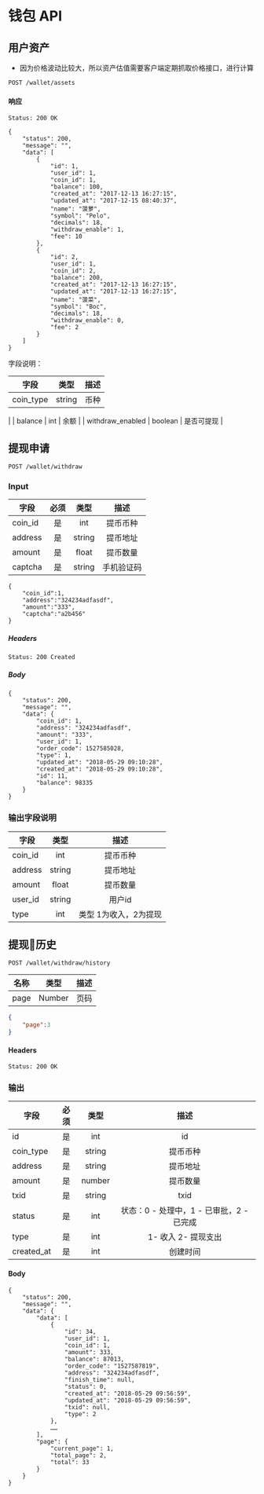 # 钱包 API

 

## 用户资产

- 因为价格波动比较大，所以资产估值需要客户端定期抓取价格接口，进行计算

 
```
POST /wallet/assets
```

#### 响应

```
Status: 200 OK
```

```json5
{
    "status": 200,
    "message": "",
    "data": [
        {
            "id": 1,
            "user_id": 1,
            "coin_id": 1,
            "balance": 100,
            "created_at": "2017-12-13 16:27:15",
            "updated_at": "2017-12-15 08:40:37",
            "name": "菠萝",
            "symbol": "Pelo",
            "decimals": 18,
            "withdraw_enable": 1,
            "fee": 10
        },
        {
            "id": 2,
            "user_id": 1,
            "coin_id": 2,
            "balance": 200,
            "created_at": "2017-12-13 16:27:15",
            "updated_at": "2017-12-13 16:27:15",
            "name": "菠菜",
            "symbol": "Boc",
            "decimals": 18,
            "withdraw_enable": 0,
            "fee": 2
        }
    ]
}
```
字段说明：

| 字段  | 类型 | 描述 |
|----|:----:|:----:|
| coin_type |  string | 币种  |
| 
| balance | int | 余额 |
| withdraw_enabled | boolean | 是否可提现 |
 
 

## 提现申请

```
POST /wallet/withdraw
```

### Input 

| 字段 | 必须 | 类型 | 描述 |
|----|:----:|:----:|:----:|
| coin_id | 是 | int | 提币币种 | 
| address | 是 | string | 提币地址 | 
| amount | 是 | float | 提币数量 | 
| captcha | 是 | string | 手机验证码 | 
 

```json5
{
	"coin_id":1,
	"address":"324234adfasdf",
	"amount":"333",
	"captcha":"a2b456"
}
```
  
##### Headers

```
Status: 200 Created
```

##### Body

```json5
{
    "status": 200,
    "message": "",
    "data": {
        "coin_id": 1,
        "address": "324234adfasdf",
        "amount": "333",
        "user_id": 1,
        "order_code": 1527585028,
        "type": 1,
        "updated_at": "2018-05-29 09:10:28",
        "created_at": "2018-05-29 09:10:28",
        "id": 11,
        "balance": 98335
    }
}
```
### 输出字段说明 

| 字段  | 类型 | 描述 |
|----|:----:|:----:|
| coin_id | int | 提币币种 | 
| address  | string | 提币地址 | 
| amount  | float | 提币数量 | 
| user_id  | string | 用户id | 
| type  | int | 类型 1为收入，2为提现 | 
 

 

## 提现历史

```
POST /wallet/withdraw/history
```
 
| 名称 | 类型 | 描述 |
|:----:|:----:|----|
| page | Number | 页码|
 
```json
{ 
    "page":3
}

```
#### Headers

```
Status: 200 OK
```


### 输出

| 字段 | 必须 | 类型 | 描述 |
|----|:----:|:----:|:----:|
| id | 是 | int |  id | 
| coin_type | 是 | string | 提币币种 | 
| address | 是 | string | 提币地址 | 
| amount | 是 | number | 提币数量 | 
| txid | 是 | string | txid | 
| status | 是 | int | 状态：0 - 处理中，1 - 已审批，2 - 已完成 | 
| type | 是 | int | 1- 收入 2- 提现支出 | 
| created_at | 是 | int |  创建时间 |
 
#### Body

```json5
{
    "status": 200,
    "message": "",
    "data": {
        "data": [
            {
                "id": 34,
                "user_id": 1,
                "coin_id": 1,
                "amount": 333,
                "balance": 87013,
                "order_code": "1527587819",
                "address": "324234adfasdf",
                "finish_time": null,
                "status": 0,
                "created_at": "2018-05-29 09:56:59",
                "updated_at": "2018-05-29 09:56:59",
                "txid": null,
                "type": 2
            },
            ……
        ],
        "page": {
            "current_page": 1,
            "total_page": 2,
            "total": 33
        }
    }
}
```
